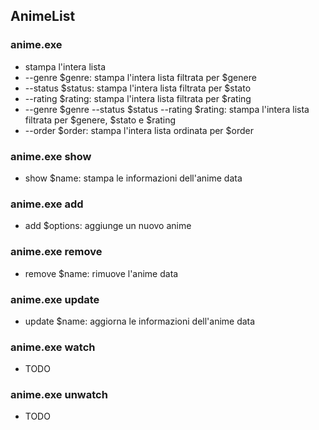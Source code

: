 ## AnimeList

### anime.exe 

- stampa l'intera lista 
- --genre $genre: stampa l'intera lista filtrata per $genere
- --status $status: stampa l'intera lista filtrata per $stato
- --rating $rating: stampa l'intera lista filtrata per $rating
- --genre $genre --status $status --rating $rating: stampa l'intera lista filtrata per $genere, $stato e $rating
- --order $order: stampa l'intera lista ordinata per $order

### anime.exe show

- show $name: stampa le informazioni dell'anime data

### anime.exe add

- add $options: aggiunge un nuovo anime

### anime.exe remove

- remove $name: rimuove l'anime data

### anime.exe update

- update $name: aggiorna le informazioni dell'anime data

### anime.exe watch

- TODO

### anime.exe unwatch

- TODO
